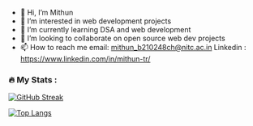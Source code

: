 - 👋 Hi, I’m Mithun
- 👀 I’m interested in web development projects 
- 🌱 I’m currently learning DSA and web development
- 💞️ I’m looking to collaborate on open source web dev projects
- 📫 How to reach me email: mithun_b210248ch@nitc.ac.in Linkedin : https://www.linkedin.com/in/mithun-tr/

<!---
MITHUNTR7/MITHUNTR7 is a ✨ special ✨ repository because its `README.md` (this file) appears on your GitHub profile.
You can click the Preview link to take a look at your changes.
--->

### :fire: My Stats :

[![GitHub Streak](https://github-readme-streak-stats.herokuapp.com?user=MITHUNTR7&theme=nightowl&hide_border=true)](https://git.io/streak-stats)


[![Top Langs](https://github-readme-stats.vercel.app/api/top-langs/?username=MITHUNTR7&layout=compact&theme=vision-friendly-dark)](https://github.com/anuraghazra/github-readme-stats)


